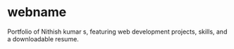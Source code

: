 # webname
Portfolio of Nithish kumar s, featuring web development projects, skills, and a downloadable resume.
